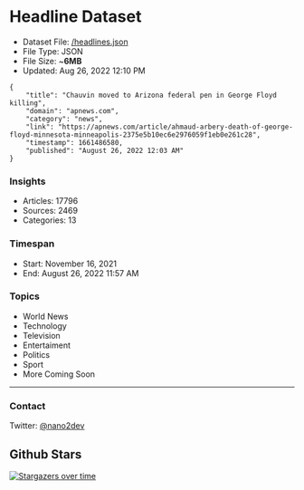 # Headline Dataset

- Dataset File: [/headlines.json](https://raw.githubusercontent.com/fwd/news/master/headlines.json) 
- File Type: JSON
- File Size: ~**6MB**
- Updated: Aug 26, 2022 12:10 PM

```
{
    "title": "Chauvin moved to Arizona federal pen in George Floyd killing",
    "domain": "apnews.com",
    "category": "news",
    "link": "https://apnews.com/article/ahmaud-arbery-death-of-george-floyd-minnesota-minneapolis-2375e5b10ec6e2976059f1eb0e261c28",
    "timestamp": 1661486580,
    "published": "August 26, 2022 12:03 AM"
}
```

### Insights

- Articles: 17796
- Sources: 2469
- Categories: 13

### Timespan

- Start: November 16, 2021
- End: August 26, 2022 11:57 AM

### Topics

- World News
- Technology
- Television
- Entertaiment
- Politics
- Sport
- More Coming Soon

---

### Contact 

Twitter: [@nano2dev](https://twitter.com/nano2dev)

## Github Stars

[![Stargazers over time](https://starchart.cc/fwd/news.svg)](https://starchart.cc/fwd/news)
	
